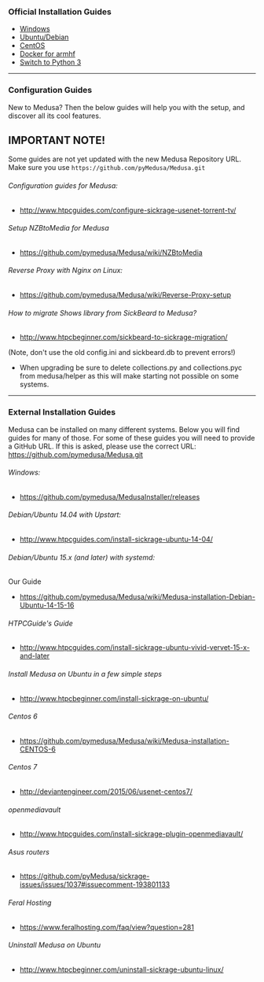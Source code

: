 ### Official Installation Guides

- [Windows](https://github.com/pymedusa/Medusa/wiki/Medusa-Windows-Installer)
- [Ubuntu/Debian](https://github.com/pymedusa/Medusa/wiki/Medusa-installation-Debian-Ubuntu)
- [CentOS](https://github.com/pymedusa/Medusa/wiki/Medusa-installation-CentOS)
- [Docker for armhf](https://github.com/pymedusa/Medusa/wiki/Medusa-Docker-for-ARMHF--and-Nginx-Proxy-Config#install-docker-for-armhf)
- [Switch to Python 3](https://github.com/pymedusa/Medusa/wiki/Switch-to-Python-3)

--------------------
### Configuration Guides

New to Medusa? Then the below guides will help you with the setup, and discover all its cool features.

## IMPORTANT NOTE!  
Some guides are not yet updated with the new Medusa Repository URL.  
Make sure you use `https://github.com/pyMedusa/Medusa.git`

###### Configuration guides for Medusa:
* http://www.htpcguides.com/configure-sickrage-usenet-torrent-tv/

###### Setup NZBtoMedia for Medusa
* https://github.com/pymedusa/Medusa/wiki/NZBtoMedia

###### Reverse Proxy with Nginx on Linux:
* https://github.com/pymedusa/Medusa/wiki/Reverse-Proxy-setup

###### How to migrate Shows library from SickBeard to Medusa?
* http://www.htpcbeginner.com/sickbeard-to-sickrage-migration/

(Note, don't use the old config.ini and sickbeard.db to prevent errors!)

* When upgrading be sure to delete collections.py and collections.pyc from medusa/helper as this will make starting not possible on some systems.

--------------------
### External Installation Guides

Medusa can be installed on many different systems. Below you will find guides for many of those.
For some of these guides you will need to provide a GitHub URL. If this is asked, please use the correct URL: https://github.com/pymedusa/Medusa.git

###### Windows:
* https://github.com/pymedusa/MedusaInstaller/releases

###### Debian/Ubuntu 14.04 with Upstart:
* http://www.htpcguides.com/install-sickrage-ubuntu-14-04/

###### Debian/Ubuntu 15.x (and later) with systemd:
Our Guide
* https://github.com/pymedusa/Medusa/wiki/Medusa-installation-Debian-Ubuntu-14-15-16

###### HTPCGuide's Guide
* http://www.htpcguides.com/install-sickrage-ubuntu-vivid-vervet-15-x-and-later

###### Install Medusa on Ubuntu in a few simple steps  
* http://www.htpcbeginner.com/install-sickrage-on-ubuntu/  

###### Centos 6
* https://github.com/pymedusa/Medusa/wiki/Medusa-installation-CENTOS-6

###### Centos 7
* http://deviantengineer.com/2015/06/usenet-centos7/

###### openmediavault
* http://www.htpcguides.com/install-sickrage-plugin-openmediavault/  

###### Asus routers
* https://github.com/pyMedusa/sickrage-issues/issues/1037#issuecomment-193801133  

###### Feral Hosting  
* https://www.feralhosting.com/faq/view?question=281  

###### Uninstall Medusa on Ubuntu
* http://www.htpcbeginner.com/uninstall-sickrage-ubuntu-linux/